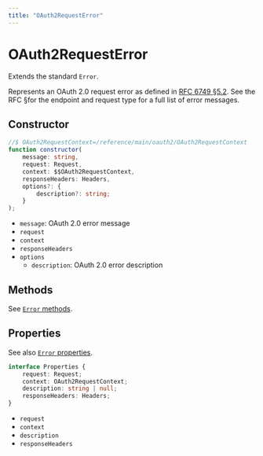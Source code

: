 ```yaml
---
title: "OAuth2RequestError"
---
```


# OAuth2RequestError

Extends the standard `Error`.

Represents an OAuth 2.0 request error as defined in [RFC 6749 §5.2](https://datatracker.ietf.org/doc/html/rfc6749#section-5.2). See the RFC §for the endpoint and request type for a full list of error messages.

## Constructor

```ts
//$ OAuth2RequestContext=/reference/main/oauth2/OAuth2RequestContext
function constructor(
	message: string,
	request: Request,
	context: $$OAuth2RequestContext,
	responseHeaders: Headers,
	options?: {
		description?: string;
	}
);
```

- `message`: OAuth 2.0 error message
- `request`
- `context`
- `responseHeaders`
- `options`
  - `description`: OAuth 2.0 error description

## Methods

See [`Error` methods](https://developer.mozilla.org/en-US/docs/Web/JavaScript/Reference/Global_Objects/Error#instance_methods).

## Properties

See also [`Error` properties](https://developer.mozilla.org/en-US/docs/Web/JavaScript/Reference/Global_Objects/Error#instance_properties).

```ts
interface Properties {
	request: Request;
	context: OAuth2RequestContext;
	description: string | null;
	responseHeaders: Headers;
}
```

- `request`
- `context`
- `description`
- `responseHeaders`
